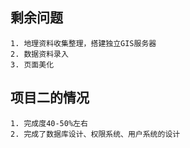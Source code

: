 ## 剩余问题
```
1. 地理资料收集整理，搭建独立GIS服务器
2. 数据资料录入
3. 页面美化
```
## 项目二的情况
```
1. 完成度40-50%左右
2. 完成了数据库设计、权限系统、用户系统的设计
```